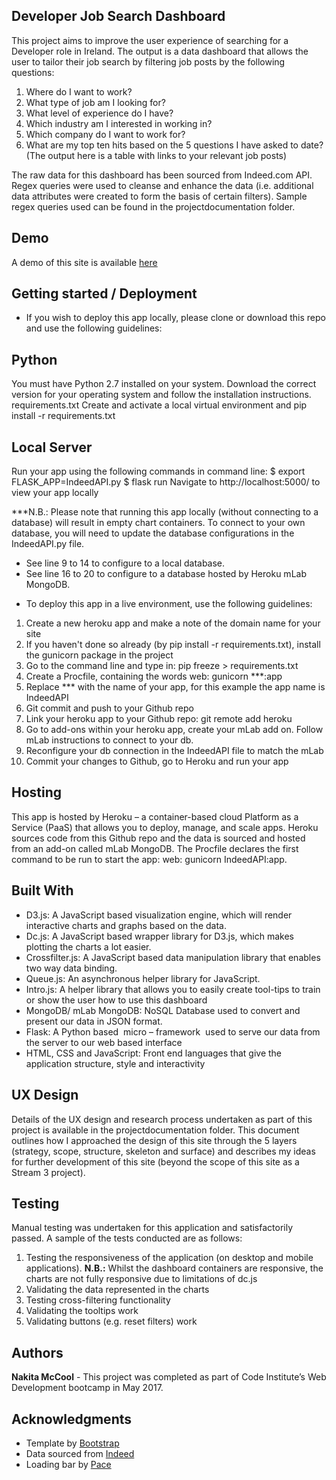 ## Developer Job Search Dashboard 

This project aims to improve the user experience of searching for a Developer role in Ireland. The output is a data dashboard
 that allows the user to tailor their job search by filtering job posts by the following questions:
1.	Where do I want to work?
2.	What type of job am I looking for?
3.	What level of experience do I have?
4.	Which industry am I interested in working in?
5.	Which company do I want to work for?
6.	What are my top ten hits based on the 5 questions I have asked to date? (The output here is a table with links to your 
relevant job posts)

The raw data for this dashboard has been sourced from Indeed.com API. Regex queries were used to cleanse and enhance the data 
(i.e. additional data attributes were created to form the basis of certain filters). Sample regex queries used can be found in 
the projectdocumentation folder.

## Demo

A demo of this site is available [here](https://nmc17-devjob-dashboard.herokuapp.com/)


## Getting started / Deployment

* If you wish to deploy this app locally, please clone or download this repo and use the following guidelines:

## Python
You must have Python 2.7 installed on your system. Download the correct version for your operating system and follow the installation instructions.
requirements.txt
Create and activate a local virtual environment and pip install -r requirements.txt

## Local Server
Run your app using the following commands in command line:
$ export FLASK_APP=IndeedAPI.py
$ flask run
Navigate to http://localhost:5000/ to view your app locally

***N.B.: Please note that running this app locally (without connecting to a database) will result in empty chart containers. To connect to your own database, you will need to update the database configurations in the IndeedAPI.py file. 
- See line 9 to 14 to configure to a local database.
- See line 16 to 20 to configure to a database hosted by Heroku mLab MongoDB.


* To deploy this app in a live environment, use the following guidelines:

1. Create a new heroku app and make a note of the domain name for your site
2. If you haven't done so already (by pip install -r requirements.txt), install the gunicorn package in the project
3. Go to the command line and type in: pip freeze > requirements.txt
4. Create a Procfile, containing the words web: gunicorn ***:app
5. Replace *** with the name of your app, for this example the app name is IndeedAPI
6. Git commit and push to your Github repo
7. Link your heroku app to your Github repo: git remote add heroku <git-url-for-your-app>
8. Go to add-ons within your heroku app, create your mLab add on. Follow mLab instructions to connect to your db.
9. Reconfigure your db connection in the IndeedAPI file to match the mLab
10. Commit your changes to Github, go to Heroku and run your app


## Hosting

This app is hosted by Heroku – a container-based cloud Platform as a Service (PaaS) that allows you to deploy, manage, 
and scale apps. Heroku sources code from this Github repo and the data is sourced and hosted from an add-on called mLab MongoDB. 
The Procfile declares the first command to be run to start the app: web: gunicorn IndeedAPI:app.

## Built With

* D3.js: A JavaScript based visualization engine, which will render interactive charts and graphs based on the data.
* Dc.js: A JavaScript based wrapper library for D3.js, which makes plotting the charts a lot easier.
* Crossfilter.js: A JavaScript based data manipulation library that enables two way data binding.
* Queue.js: An asynchronous helper library for JavaScript.
* Intro.js: A helper library that allows you to easily create tool-tips to train or show the user how to use this dashboard
* MongoDB/ mLab MongoDB: NoSQL Database used to convert and present our data in JSON format.
* Flask: A Python based  micro – framework  used to serve our data from the server to our web based interface
* HTML, CSS and JavaScript: Front end languages that give the application structure, style and interactivity

## UX Design

Details of the UX design and research process undertaken as part of this project is available in the 
projectdocumentation folder. This document outlines how I approached the design of this site through the 
5 layers (strategy, scope, structure, skeleton and surface) and describes 
my ideas for further development of this site (beyond the scope of this site as a Stream 3 project).

## Testing

Manual testing was undertaken for this application and satisfactorily passed. A sample of the tests conducted are as follows:
1.	Testing the responsiveness of the application (on desktop and mobile applications). **N.B.:** Whilst the dashboard 
containers are responsive, the charts are not fully responsive due to limitations of dc.js
2.	Validating the data represented in the charts
3.	Testing cross-filtering functionality
3.	Validating the tooltips work
4.	Validating buttons (e.g. reset filters) work


## Authors

**Nakita McCool** - This project was completed as part of Code Institute’s Web Development bootcamp in May 2017.

## Acknowledgments

* Template by [Bootstrap](https://startbootstrap.com/)
* Data sourced from [Indeed](https://www.indeed.com/publisher)
* Loading bar by [Pace](http://github.hubspot.com/pace/docs/welcome/)


